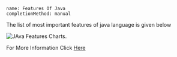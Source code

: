 ```ngMeta
name: Features Of Java
completionMethod: manual
```

<p>The list of most important features of java language is given below</p>

![JAva Features Charts.](assets/feature_of_java.png)

<p>For More Information Click <a href="https://it.toolbox.com/blogs/craigborysowich/key-features-of-the-java-language-092210">Here</a></p>
